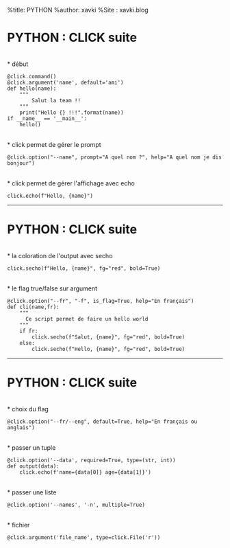 %title: PYTHON
%author: xavki
%Site : xavki.blog


# PYTHON : CLICK suite


<br>
* début

```
@click.command()
@click.argument('name', default='ami')
def hello(name):
    """
        Salut la team !!
    """
    print("Hello {} !!!".format(name))
if __name__ == '__main__':
    hello()
```

<br>
* click permet de gérer le prompt

```
@click.option("--name", prompt="A quel nom ?", help="A quel nom je dis bonjour")
```

<br>
* click permet de gérer l'affichage avec echo

```
click.echo(f"Hello, {name}")
```

--------------------------------------------------------------------

# PYTHON : CLICK suite


<br>
* la coloration de l'output avec secho

```
click.secho(f"Hello, {name}", fg="red", bold=True)
```

<br>
* le flag true/false sur argument

```
@click.option("--fr", "-f", is_flag=True, help="En français")
def cli(name,fr):
    """
      Ce script permet de faire un hello world
    """
    if fr:
        click.secho(f"Salut, {name}", fg="red", bold=True)
    else:
        click.secho(f"Hello, {name}", fg="red", bold=True)
```

--------------------------------------------------------------------

# PYTHON : CLICK suite

<br>
* choix du flag

```
@click.option("--fr/--eng", default=True, help="En français ou anglais")
```

<br>
* passer un tuple

```
@click.option('--data', required=True, type=(str, int))
def output(data):
    click.echo(f'name={data[0]} age={data[1]}')
```

<br>
* passer une liste

```
@click.option('--names', '-n', multiple=True)
```

<br>
* fichier

```
@click.argument('file_name', type=click.File('r'))
```
